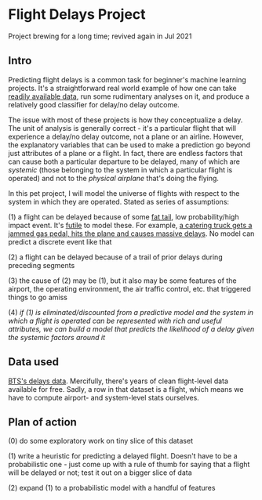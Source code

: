 # Flight Delays Project
Project brewing for a long time; revived again in Jul 2021

## Intro

Predicting flight delays is a common task for beginner's machine learning projects. It's a straightforward real world example of how one can take [readily available data](https://www.transtats.bts.gov/DL_SelectFields.asp?gnoyr_VQ=FGK&QO_fu146_anzr=b0-gvzr), run some rudimentary analyses on it, and produce a relatively good classifier for delay/no delay outcome.

The issue with most of these projects is how they conceptualize a delay. The unit of analysis is generally correct - it's a particular flight that will experience a delay/no delay outcome, not a plane or an airline. However, the explanatory variables that can be used to make a prediction go beyond just attributes of a plane or a flight. In fact, there are endless factors that can cause both a particular departure to be delayed, many of which are *systemic* (those belonging to the system in which a particular flight is operated) and not to the _physical airplane_ that's doing the flying.

In this pet project, I will model the universe of flights with respect to the system in which they are operated. Stated as series of assumptions:

(1) a flight can be delayed because of some [fat tail](https://en.wikipedia.org/wiki/Fat-tailed_distribution), low probability/high impact event. It's [futile](https://arxiv.org/abs/2001.10488) to model these. For example, [a catering truck gets a jammed gas pedal, hits the plane and causes massive delays](https://www.youtube.com/watch?v=RtVKF1feKHg). No model can predict a discrete event like that

(2) a flight can be delayed because of a trail of prior delays during preceding segments

(3) the cause of (2) may be (1), but it also may be some features of the airport, the operating environment, the air traffic control, etc. that triggered things to go amiss

(4) *if (1) is eliminated/discounted from a predictive model and the system in which a flight is operated can be represented with rich and useful attributes, we can build a model that predicts the likelihood of a delay given the systemic factors around it*

## Data used

[BTS's delays data](https://www.transtats.bts.gov/DL_SelectFields.asp?gnoyr_VQ=FGK&QO_fu146_anzr=b0-gvzr). Mercifully, there's years of clean flight-level data available for free. Sadly, a row in that dataset is a flight, which means we have to compute airport- and system-level stats ourselves.

## Plan of action

(0) do some exploratory work on tiny slice of this dataset

(1) write a heuristic for predicting a delayed flight. Doesn't have to be a probabilistic one - just come up with a rule of thumb for saying that a flight will be delayed or not; test it out on a bigger slice of data

(2) expand (1) to a probabilistic model with a handful of features